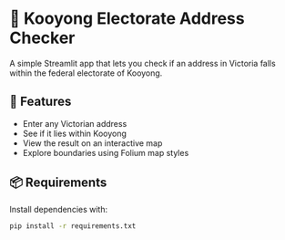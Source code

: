 # 📍 Kooyong Electorate Address Checker

A simple Streamlit app that lets you check if an address in Victoria falls within the federal electorate of Kooyong.

## 🚀 Features

- Enter any Victorian address
- See if it lies within Kooyong
- View the result on an interactive map
- Explore boundaries using Folium map styles

## 📦 Requirements

Install dependencies with:

```bash
pip install -r requirements.txt

